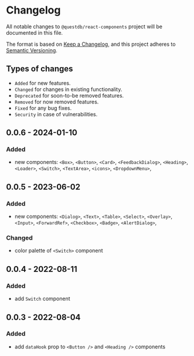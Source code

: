 # Changelog

All notable changes to `@questdb/react-components` project will be documented in this file.

The format is based on [Keep a Changelog](https://keepachangelog.com/en/1.0.0/),
and this project adheres to [Semantic Versioning](https://semver.org/spec/v2.0.0.html).

## Types of changes

- `Added` for new features.
- `Changed` for changes in existing functionality.
- `Deprecated` for soon-to-be removed features.
- `Removed` for now removed features.
- `Fixed` for any bug fixes.
- `Security` in case of vulnerabilities.

## 0.0.6 - 2024-01-10

### Added

- new components:
  `<Box>`,
  `<Button>`,
  `<Card>`,
  `<FeedbackDialog>`,
  `<Heading>`,
  `<Loader>`,
  `<Switch>`,
  `<TextArea>`,
  `<icons>`,
  `<DropdownMenu>`,

## 0.0.5 - 2023-06-02

### Added

- new components:
  `<Dialog>`,
  `<Text>`,
  `<Table>`,
  `<Select>`,
  `<Overlay>`,
  `<Input>`,
  `<ForwardRef>`,
  `<Checkbox>`,
  `<Badge>`,
  `<AlertDialog>`,

### Changed

- color palette of `<Switch>` component

## 0.0.4 - 2022-08-11

### Added

- add `Switch` component

## 0.0.3 - 2022-08-04

### Added

- add `dataHook` prop to `<Button />` and `<Heading />` components
